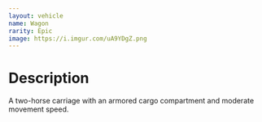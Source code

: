 ```yaml
---
layout: vehicle
name: Wagon
rarity: Epic
image: https://i.imgur.com/uA9YDgZ.png
---
```


# Description

A two-horse carriage with an armored cargo compartment and moderate movement speed.
